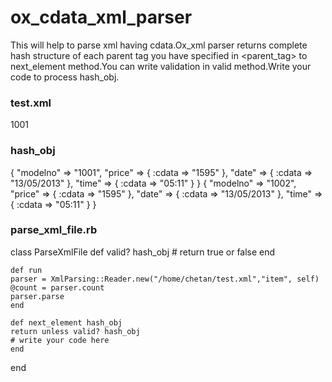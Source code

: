 ox_cdata_xml_parser
===================

This will help to parse xml having cdata.Ox_xml parser returns complete hash structure of each parent tag you have specified in <parent_tag> to next_element method.You can write validation in valid method.Write your code to process hash_obj.

### test.xml ###

  <?xml version="1.0" encoding="UTF-8"?>
  <sammple>
    <item>
      <modelno>1001</modelno>
      <price><![CDATA[1595]]></price>
      <date><![CDATA[13/05/2013]]></date>
      <time><![CDATA[05:11]]></time>
      </item>
  </sample>

### hash_obj ###

  {
    "modelno" => "1001",
    "price" => {
    :cdata => "1595"
    },
    "date" => {
    :cdata => "13/05/2013"
    },
    "time" => {
    :cdata => "05:11"
    }
  }
  {
    "modelno" => "1002",
    "price" => {
    :cdata => "1595"
    },
    "date" => {
    :cdata => "13/05/2013"
    },
    "time" => {
    :cdata => "05:11"
    }
  }



### parse_xml_file.rb ###


  class ParseXmlFile
    def valid? hash_obj
    #    return true or false
    end

    def run
    parser = XmlParsing::Reader.new("/home/chetan/test.xml","item", self)
    @count = parser.count
    parser.parse
    end

    def next_element hash_obj
    return unless valid? hash_obj
    # write your code here
    end

  end
